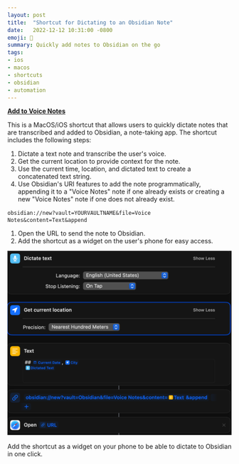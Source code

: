 ```yaml
---
layout: post
title:  "Shortcut for Dictating to an Obsidian Note"
date:   2022-12-12 10:31:00 -0800
emoji: 🛒
summary: Quickly add notes to Obsidian on the go
tags:
- ios
- macos
- shortcuts
- obsidian
- automation
---
```


**[Add to Voice Notes](https://www.icloud.com/shortcuts/e771079b40684ae9a8c379dd0fb83ab4)**

This is a MacOS/iOS shortcut that allows users to quickly dictate notes that are transcribed and added to Obsidian, a note-taking app. The shortcut includes the following steps:

1. Dictate a text note and transcribe the user's voice.
1. Get the current location to provide context for the note.
1. Use the current time, location, and dictated text to create a concatenated text string.
1. Use Obsidian's URI features to add the note programmatically, appending it to a "Voice Notes" note if one already exists or creating a new "Voice Notes" note if one does not already exist.
```
obsidian://new?vault=YOURVAULTNAME&file=Voice Notes&content=Text&append
```
1. Open the URL to send the note to Obsidian.
1. Add the shortcut as a widget on the user's phone for easy access.


![](/assets/img/screenshots/voice-to-obsidian.png)

Add the shortcut as a widget on your phone to be able to dictate to Obsidian in one click.